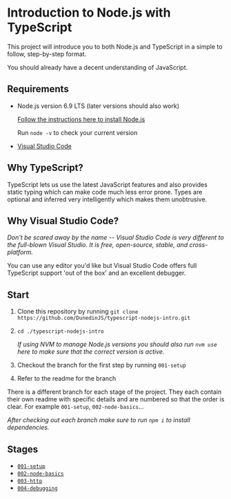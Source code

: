 # Introduction to Node.js with TypeScript

This project will introduce you to both Node.js and TypeScript in a simple to follow, step-by-step format.

You should already have a decent understanding of JavaScript.

## Requirements

* Node.js version 6.9 LTS (later versions should also work)

    [Follow the instructions here to install Node.js](https://github.com/DunedinJS/dunedin-modern-javascript/blob/master/topics/common/nodejs-install.md)

    Run `node -v` to check your current version

* [Visual Studio Code](https://code.visualstudio.com/)

## Why TypeScript?

TypeScript lets us use the latest JavaScript features and also provides static typing which can make code much less error prone.
Types are optional and inferred very intelligently which makes them unobtrusive.

## Why Visual Studio Code?

_Don't be scared away by the name -- Visual Studio Code is very different to the full-blown Visual Studio. It is free, open-source, stable, and cross-platform._

You can use any editor you'd like but Visual Studio Code offers full TypeScript support
'out of the box' and an excellent debugger.

## Start

1. Clone this repository by running `git clone https://github.com/DunedinJS/typescript-nodejs-intro.git`
2. `cd ./typescript-nodejs-intro`

    _If using NVM to manage Node.js versions you should also run `nvm use` here to make sure that the correct version is active._

3. Checkout the branch for the first step by running `001-setup`

4. Refer to the readme for the branch

There is a different branch for each stage of the project. They each contain their own readme with specific details and are numbered so that the order is clear. For example `001-setup`, `002-node-basics`...

_After checking out each branch make sure to run `npm i` to install dependencies._

## Stages

* [`001-setup`](https://github.com/DunedinJS/typescript-nodejs-intro/tree/001-setup)
* [`002-node-basics`](https://github.com/DunedinJS/typescript-nodejs-intro/tree/002-node-basics)
* [`003-http`](https://github.com/DunedinJS/typescript-nodejs-intro/tree/003-http)
* [`004-debugging`](https://github.com/DunedinJS/typescript-nodejs-intro/tree/004-debugging)
